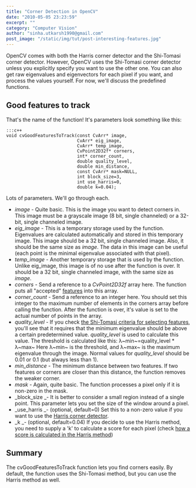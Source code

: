 ```yaml
---
title: "Corner Detection in OpenCV"
date: "2010-05-05 23:23:59"
excerpt: ""
category: "Computer Vision"
author: "sinha.utkarsh1990@gmail.com"
post_image: "/static/img/tut/post-interesting-features.jpg"
---
```


OpenCV comes with both the Harris corner detector and the Shi-Tomasi corner detector. However, OpenCV uses the Shi-Tomasi corner detector unless you explicitly specify you want to use the other one. You can also get raw eigenvalues and eigenvectors for each pixel if you want, and process the values yourself. For now, we'll discuss the predefined functions. 

## Good features to track

That's the name of the function! It's parameters look something like this: 
    
    :::c++
    void cvGoodFeaturesToTrack(const CvArr* image,
                               CvArr* eig_image,
                               CvArr* temp_image,
                               CvPoint2D32f* corners,
                               int* corner_count,
                               double quality_level,
                               double min_distance,
                               const CvArr* mask=NULL,
                               int block_size=3,
                               int use_harris=0,
                               double k=0.04);
    

Lots of parameters. We'll go through each. 

  * _image_ \- Quite basic. This is the image you want to detect corners in. This image must be a grayscale image (8 bit, single channeled) or a 32-bit, single channeled image.
  * _eig_image_ \- This is a temporary storage used by the function. Eigenvalues are calculated automatically and stored in this temporary image. This image should be a 32 bit, single channeled image. Also, it should be the same size as _image_. The data in this image can be useful (each point is the minimal eigenvalue associated with that pixel).
  * _temp_image_ \- Another temporary storage that is used by the function. Unlike eig_image, this image is of no use after the function is over. It should be a 32 bit, single channeled image, with the same size as _image_.
  * _corners_ \- Send a reference to a _CvPoint2D32f_ array here. The function puts all "accepted" [features](/tutorials/features/) into this array.
  * _corner_count_ \- Send a reference to an integer here. You should set this integer to the maximum number of elements in the corners array before calling the function. After the function is over, it's value is set to the actual number of points in the array.
  * _quality_level_ \- If you check [the Shi-Tomasi criteria for selecting features](/tutorials/shitomasi-corner-detector/), you'll see that it requires that the minimum eigenvalue should be above a certain predetermined value. _quality_level_ is used to calculate this value. The threshold is calculated like this: λ~min~=quality_level * λ~max~ Here λ~min~ is the threshold, and λ~max~ is the maximum eigenvalue through the image. Normal values for _quality_level_ should be 0.01 or 0.1 (but always less than 1).
  * _min_distance_ \- The minimum distance between two features. If two features or corners are closer than this distance, the function removes the weaker corner.
  * _mask_ \- Again, quite basic. The function processes a pixel only if it is non-zero in the mask.
  * _block_size _\- It is better to consider a small region instead of a single point. This parameter lets you set the size of the window around a pixel.
  * _use_harris _\- (optional, default=0) Set this to a non-zero value if you want to use the [Harris corner detector](/tutorials/harris-corner-detector/).
  * _k _\- (optional, default=0.04) If you decide to use the Harris method, you need to supply a 'k' to calculate a score for each pixel (check [how a score is calculated in the Harris method](/tutorials/windows-harris-corner-detector/))

## Summary

The cvGoodFeaturesToTrack function lets you find corners easily. By default, the function uses the Shi-Tomasi method, but you can use the Harris method as well.
